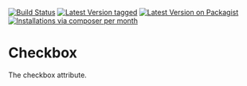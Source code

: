 [![Build Status](https://github.com/MetaModels/attribute_checkbox/actions/workflows/diagnostics.yml/badge.svg)](https://github.com/MetaModels/attribute_checkbox/actions)
[![Latest Version tagged](http://img.shields.io/github/tag/MetaModels/attribute_checkbox.svg)](https://github.com/MetaModels/attribute_checkbox/tags)
[![Latest Version on Packagist](http://img.shields.io/packagist/v/MetaModels/attribute_checkbox.svg)](https://packagist.org/packages/MetaModels/attribute_checkbox)
[![Installations via composer per month](http://img.shields.io/packagist/dm/MetaModels/attribute_checkbox.svg)](https://packagist.org/packages/MetaModels/attribute_checkbox)

Checkbox
========

The checkbox attribute.
